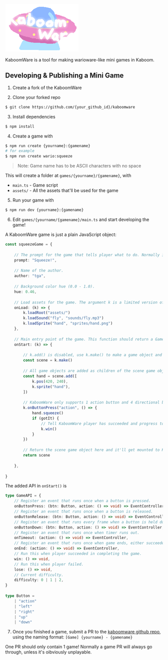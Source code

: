 ![logo](logo.png)

KaboomWare is a tool for making warioware-like mini games in Kaboom.

## Developing & Publishing a Mini Game

1. Create a fork of the KaboomWare

2. Clone your forked repo

```sh
$ git clone https://github.com/{your_github_id}/kaboomware
```

3. Install dependencies

```sh
$ npm install
```

4. Create a game with

```sh
$ npm run create {yourname}:{gamename}
# for example
$ npm run create wario:squeeze
```

> Note: Game name has to be ASCII characters with no space

This will create a folder at `games/{yourname}/{gamename}`, with

- `main.ts` - Game script
- `assets/` - All the assets that'll be used for the game

5. Run your game with

```sh
$ npm run dev {yourname}:{gamename}
```

6. Edit `games/{yourname/{gamename}/main.ts` and start developing the game!

A KaboomWare game is just a plain JavaScript object:

```ts
const squeezeGame = {

    // The prompt for the game that tells player what to do. Normally it'll be just a simple verb.
    prompt: "Squeeze!",

    // Name of the author.
    author: "tga",

    // Background color hue (0.0 - 1.0).
    hue: 0.46,

    // Load assets for the game. The argument k is a limited version of the Kaboom context, only k.loadXXX() functions are enabled here.
    onLoad: (k) => {
        k.loadRoot("assets/")
        k.loadSound("fly", "sounds/fly.mp3")
        k.loadSprite("hand", "sprites/hand.png")
    },

    // Main entry point of the game. This function should return a GameObject that contains the game. The argument k is a limited version of the Kaboom context, plus a set of KaboomWare-specific APIs (see below)
    onStart: (k) => {

        // k.add() is disabled, use k.make() to make a game object and return
        const scene = k.make()

        // All game objects are added as children of the scene game object
        const hand = scene.add([
            k.pos(420, 240),
            k.sprite("hand"),
        ])

        // KaboomWare only supports 1 action button and 4 directional buttons. Use the KaboomWare-specific API k.onButtonXXX()
        k.onButtonPress("action", () => {
            hand.squeeze()
            if (gotIt) {
                // Tell KaboomWare player has succeeded and progress to the next game
                k.win()
            }
        })

        // Return the scene game object here and it'll get mounted to KaboomWare when this game starts.
        return scene

    },

}
```

The added API in `onStart()` is

```ts
type GameAPI = {
    // Register an event that runs once when a button is pressed.
    onButtonPress: (btn: Button, action: () => void) => EventController,
    // Register an event that runs once when a button is released.
    onButtonRelease: (btn: Button, action: () => void) => EventController,
    // Register an event that runs every frame when a button is held down.
    onButtonDown: (btn: Button, action: () => void) => EventController,
    // Register an event that runs once when timer runs out.
    onTimeout: (action: () => void) => EventController,
    // Register an event that runs once when game ends, either succeeded, failed or timed out.
    onEnd: (action: () => void) => EventController,
    // Run this when player succeeded in completing the game.
    win: () => void,
    // Run this when player failed.
    lose: () => void,
    // Current difficulty.
    difficulty: 0 | 1 | 2,
}

type Button =
    | "action"
    | "left"
    | "right"
    | "up"
    | "down"
```

7. Once you finished a game, submit a PR to the [kaboomware github repo](https://github.com/slmjkdbtl/kaboomware), using the naming format: `[Game] {yourname} - {gamename}`

One PR should only contain 1 game! Normally a game PR will always go through, unless it's oibviously unplayable.
